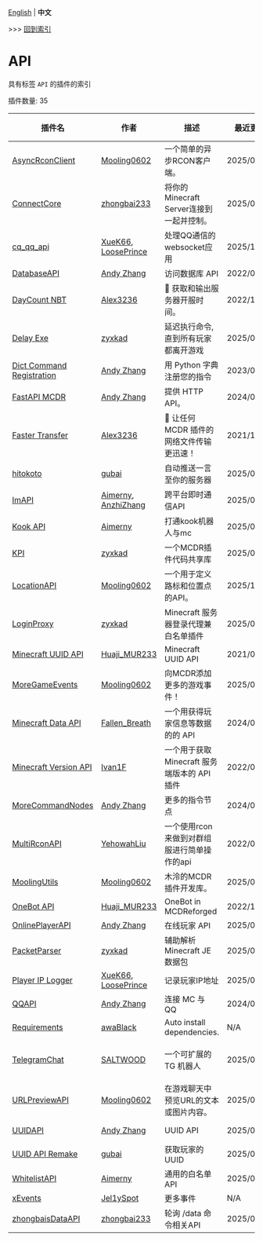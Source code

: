 [English](readme.md) | **中文**

\>\>\> [回到索引](/readme-zh_cn.md)

# API

具有标签 `API` 的插件的索引

插件数量: 35

| 插件名 | 作者 | 描述 | 最近更新 | 标签 |
| --- | --- | --- | --- | --- |
| [AsyncRconClient](/plugins/async_rcon/readme-zh_cn.md) | [Mooling0602](https://github.com/Mooling0602) | 一个简单的异步RCON客户端。 | 2025/05/29 | [`API`](/labels/api/readme-zh_cn.md), [`信息`](/labels/information/readme-zh_cn.md) |
| [ConnectCore](/plugins/connect_core/readme-zh_cn.md) | [zhongbai233](https://github.com/zhongbai2333) | 将你的Minecraft Server连接到一起并控制。 | 2025/06/26 | [`API`](/labels/api/readme-zh_cn.md), [`管理`](/labels/management/readme-zh_cn.md) |
| [cq_qq_api](/plugins/cq_qq_api/readme-zh_cn.md) | [XueK66](https://github.com/XueK66), [LoosePrince](https://github.com/LoosePrince) | 处理QQ通信的websocket应用 | 2025/10/09 | [`API`](/labels/api/readme-zh_cn.md) |
| [DatabaseAPI](/plugins/database_api/readme-zh_cn.md) | [Andy Zhang](https://github.com/AnzhiZhang) | 访问数据库 API | 2022/06/30 | [`API`](/labels/api/readme-zh_cn.md) |
| [DayCount NBT](/plugins/daycount_nbt/readme-zh_cn.md) | [Alex3236](https://github.com/alex3236) | :calendar: 获取和输出服务器开服时间。 | 2022/10/01 | [`信息`](/labels/information/readme-zh_cn.md), [`API`](/labels/api/readme-zh_cn.md) |
| [Delay Exe](/plugins/delayexe/readme-zh_cn.md) | [zyxkad](https://github.com/zyxkad) | 延迟执行命令, 直到所有玩家都离开游戏 | 2025/02/01 | [`工具`](/labels/tool/readme-zh_cn.md), [`API`](/labels/api/readme-zh_cn.md) |
| [Dict Command Registration](/plugins/dict_command_registration/readme-zh_cn.md) | [Andy Zhang](https://github.com/AnzhiZhang) | 用 Python 字典注册您的指令 | 2023/01/15 | [`API`](/labels/api/readme-zh_cn.md) |
| [FastAPI MCDR](/plugins/fastapi_mcdr/readme-zh_cn.md) | [Andy Zhang](https://github.com/AnzhiZhang) | 提供 HTTP API。 | 2024/09/14 | [`API`](/labels/api/readme-zh_cn.md) |
| [Faster Transfer](/plugins/faster_transfer/readme-zh_cn.md) | [Alex3236](https://github.com/alex3236) | :rocket: 让任何 MCDR 插件的网络文件传输更迅速！ | 2021/10/04 | [`工具`](/labels/tool/readme-zh_cn.md), [`API`](/labels/api/readme-zh_cn.md) |
| [hitokoto](/plugins/hitokoto/readme-zh_cn.md) | [gubai](https://github.com/gubaiovo) | 自动推送一言至你的服务器 | 2025/03/19 | [`API`](/labels/api/readme-zh_cn.md), [`工具`](/labels/tool/readme-zh_cn.md) |
| [ImAPI](/plugins/im_api/readme-zh_cn.md) | [Aimerny](https://github.com/Aimerny), [AnzhiZhang](https://github.com/AnzhiZhang) | 跨平台即时通信API | 2025/02/13 | [`API`](/labels/api/readme-zh_cn.md) |
| [Kook API](/plugins/kook_api/readme-zh_cn.md) | [Aimerny](https://github.com/Aimerny) | 打通kook机器人与mc | 2025/02/06 | [`API`](/labels/api/readme-zh_cn.md) |
| [KPI](/plugins/kpi/readme-zh_cn.md) | [zyxkad](https://github.com/zyxkad) | 一个MCDR插件代码共享库 | 2025/04/29 | [`API`](/labels/api/readme-zh_cn.md) |
| [LocationAPI](/plugins/location_api/readme-zh_cn.md) | [Mooling0602](https://github.com/Mooling0602) | 一个用于定义路标和位置点的API。 | 2025/10/08 | [`API`](/labels/api/readme-zh_cn.md) |
| [LoginProxy](/plugins/loginproxy/readme-zh_cn.md) | [zyxkad](https://github.com/zyxkad) | Minecraft 服务器登录代理兼白名单插件 | 2025/04/20 | [`管理`](/labels/management/readme-zh_cn.md), [`API`](/labels/api/readme-zh_cn.md) |
| [Minecraft UUID API](/plugins/mc_uuid/readme-zh_cn.md) | [Huaji_MUR233](https://github.com/HuajiMUR233) | Minecraft UUID API | 2021/08/16 | [`API`](/labels/api/readme-zh_cn.md) |
| [MoreGameEvents](/plugins/mg_events/readme-zh_cn.md) | [Mooling0602](https://github.com/Mooling0602) | 向MCDR添加更多的游戏事件！ | 2025/08/18 | [`API`](/labels/api/readme-zh_cn.md) |
| [Minecraft Data API](/plugins/minecraft_data_api/readme-zh_cn.md) | [Fallen_Breath](https://github.com/Fallen-Breath) | 一个用获得玩家信息等数据的的 API | 2024/08/20 | [`API`](/labels/api/readme-zh_cn.md) |
| [Minecraft Version API](/plugins/minecraft_version_api/readme-zh_cn.md) | [Ivan1F](https://github.com/Ivan-1F) | 一个用于获取 Minecraft 服务端版本的 API 插件 | 2022/08/27 | [`API`](/labels/api/readme-zh_cn.md) |
| [MoreCommandNodes](/plugins/more_command_nodes/readme-zh_cn.md) | [Andy Zhang](https://github.com/AnzhiZhang) | 更多的指令节点 | 2024/07/01 | [`API`](/labels/api/readme-zh_cn.md) |
| [MultiRconAPI](/plugins/multi_rcon_api/readme-zh_cn.md) | [YehowahLiu](https://github.com/YehowahLiu) | 一个使用rcon来做到对群组服进行简单操作的api | 2022/02/02 | [`工具`](/labels/tool/readme-zh_cn.md), [`API`](/labels/api/readme-zh_cn.md) |
| [MoolingUtils](/plugins/mutils/readme-zh_cn.md) | [Mooling0602](https://github.com/Mooling0602) | 木泠的MCDR插件开发库。 | 2025/03/09 | [`API`](/labels/api/readme-zh_cn.md) |
| [OneBot API](/plugins/onebot_api/readme-zh_cn.md) | [Huaji_MUR233](https://github.com/HuajiMUR233) | OneBot in MCDReforged | 2022/11/16 | [`API`](/labels/api/readme-zh_cn.md) |
| [OnlinePlayerAPI](/plugins/online_player_api/readme-zh_cn.md) | [Andy Zhang](https://github.com/AnzhiZhang) | 在线玩家 API | 2025/08/18 | [`API`](/labels/api/readme-zh_cn.md) |
| [PacketParser](/plugins/packet_parser/readme-zh_cn.md) | [zyxkad](https://github.com/zyxkad) | 辅助解析 Minecraft JE 数据包 | 2025/03/10 | [`API`](/labels/api/readme-zh_cn.md) |
| [Player IP Logger](/plugins/player_ip_logger/readme-zh_cn.md) | [XueK66](https://github.com/XueK66), [LoosePrince](https://github.com/LoosePrince) | 记录玩家IP地址 | 2025/06/06 | [`API`](/labels/api/readme-zh_cn.md) |
| [QQAPI](/plugins/qq_api/readme-zh_cn.md) | [Andy Zhang](https://github.com/AnzhiZhang) | 连接 MC 与 QQ | 2024/08/31 | [`API`](/labels/api/readme-zh_cn.md) |
| [Requirements](/plugins/requirements/readme-zh_cn.md) | [awaBlack](https://github.com/Hi-awaBlack) | Auto install dependencies. | N/A | [`API`](/labels/api/readme-zh_cn.md) |
| [TelegramChat](/plugins/telegram_chat/readme-zh_cn.md) | [SALTWOOD](https://github.com/SALTWOOD) | 一个可扩展的 TG 机器人 | 2025/07/19 | [`API`](/labels/api/readme-zh_cn.md), [`信息`](/labels/information/readme-zh_cn.md), [`管理`](/labels/management/readme-zh_cn.md) |
| [URLPreviewAPI](/plugins/url_preview/readme-zh_cn.md) | [Mooling0602](https://github.com/Mooling0602) | 在游戏聊天中预览URL的文本或图片内容。 | 2025/03/09 | [`API`](/labels/api/readme-zh_cn.md), [`信息`](/labels/information/readme-zh_cn.md) |
| [UUIDAPI](/plugins/uuid_api/readme-zh_cn.md) | [Andy Zhang](https://github.com/AnzhiZhang) | UUID API | 2025/07/07 | [`API`](/labels/api/readme-zh_cn.md), [`工具`](/labels/tool/readme-zh_cn.md) |
| [UUID API Remake](/plugins/uuid_api_remake/readme-zh_cn.md) | [gubai](https://github.com/gubaiovo) | 获取玩家的UUID | 2025/07/24 | [`API`](/labels/api/readme-zh_cn.md), [`工具`](/labels/tool/readme-zh_cn.md) |
| [WhitelistAPI](/plugins/whitelist_api/readme-zh_cn.md) | [Aimerny](https://github.com/Aimerny) | 通用的白名单API | 2025/06/09 | [`API`](/labels/api/readme-zh_cn.md) |
| [xEvents](/plugins/xevents/readme-zh_cn.md) | [Jel1ySpot](https://github.com/Jel1ySpot) | 更多事件 | N/A | [`API`](/labels/api/readme-zh_cn.md) |
| [zhongbaisDataAPI](/plugins/zhongbais_data_api/readme-zh_cn.md) | [zhongbai233](https://github.com/zhongbai2333) | 轮询 /data 命令相关API | 2025/08/22 | [`API`](/labels/api/readme-zh_cn.md) |

